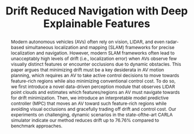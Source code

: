 ---
layout: project-page-new
title: "Drift Reduced Navigation with Deep Explainable Features"
authors:
  - name: Mohd Omama
    sup: 1
  - name: Sundar Sripada V. S.
    sup: 1
  - name: Sandeep Chinchali
    sup: 2
  - name: Arun Kumar Singh
    sup: 3
  - name: K. Madhava Krishna
    sup: 1
affiliations:
  - name: IIIT Hyderabad, India
    link: https://robotics.iiit.ac.in
    sup: 1
  - name: The University of Texas at Austin
    link: #
    sup: 2
  - name: Institute of Technology, University of Tartu
    link: #
    sup: 3
permalink: /publications/2022/Mohd_Drift-Reduced-Navigation/
abstract: "Modern autonomous vehicles (AVs) often rely on vision, LIDAR, and even radar-based simultaneous localization and mapping (SLAM) frameworks for precise localization and navigation. However, modern SLAM frameworks often lead to unacceptably high levels of drift (i.e., localization error) when AVs observe few visually distinct features or encounter occlusions due to dynamic obstacles. This paper argues that
minimizing drift must be a key desiderata in AV motion planning, which requires an AV to take active control decisions to move towards feature-rich regions while also minimizing conventional control cost. To do so, we first introduce a novel data-driven perception module that observes LIDAR point clouds and estimates which features/regions an AV must navigate towards for drift minimization. Then, we introduce
an interpretable model predictive controller (MPC) that moves an AV toward such feature-rich regions while avoiding visual occlusions and gracefully trading off drift and control cost. Our experiments on challenging, dynamic scenarios in the state-ofthe-art CARLA simulator indicate our method reduces drift up to 76.76% compared to benchmark approaches."
paper: https://arxiv.org/pdf/2203.06897.pdf
#code: https://github.com/pranjali-pathre/vRacklay 
#supplement: https://iiitaphyd-my.sharepoint.com/personal/avneesh_mishra_research_iiit_ac_in/Documents/Forms/All.aspx?RootFolder=%2Fpersonal%2Favneesh%5Fmishra%5Fresearch%5Fiiit%5Fac%5Fin%2FDocuments%2FRRC%2FOpposing%20View%20Loop%20Closure%2FE2CNN%2FPresented%20Material%2FReF%20Paper&FolderCTID=0x012000A1AB309DA2EB7542856220193D0C0808
#video: https://robotics.iiit.ac.in/publications/2020/deep-mpc-for-visual-servoing/video.mp4
#iframe: https://www.youtube.com/embed/mLv90hLakBk # https://www.youtube.com/embed/jhjskX4FQwA

---